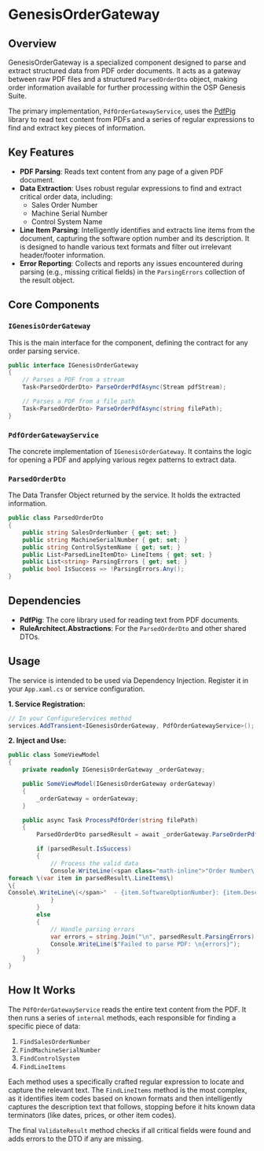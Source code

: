 # GenesisOrderGateway

## Overview

GenesisOrderGateway is a specialized component designed to parse and extract structured data from PDF order documents. It acts as a gateway between raw PDF files and a structured `ParsedOrderDto` object, making order information available for further processing within the OSP Genesis Suite.

The primary implementation, `PdfOrderGatewayService`, uses the [PdfPig](https://github.com/UglyToad/PdfPig) library to read text content from PDFs and a series of regular expressions to find and extract key pieces of information.

## Key Features

* **PDF Parsing**: Reads text content from any page of a given PDF document.
* **Data Extraction**: Uses robust regular expressions to find and extract critical order data, including:
    * Sales Order Number
    * Machine Serial Number
    * Control System Name
* **Line Item Parsing**: Intelligently identifies and extracts line items from the document, capturing the software option number and its description. It is designed to handle various text formats and filter out irrelevant header/footer information.
* **Error Reporting**: Collects and reports any issues encountered during parsing (e.g., missing critical fields) in the `ParsingErrors` collection of the result object.

## Core Components

### `IGenesisOrderGateway`

This is the main interface for the component, defining the contract for any order parsing service.

```csharp
public interface IGenesisOrderGateway
{
    // Parses a PDF from a stream
    Task<ParsedOrderDto> ParseOrderPdfAsync(Stream pdfStream);

    // Parses a PDF from a file path
    Task<ParsedOrderDto> ParseOrderPdfAsync(string filePath);
}
```

### `PdfOrderGatewayService`

The concrete implementation of `IGenesisOrderGateway`. It contains the logic for opening a PDF and applying various regex patterns to extract data.

### `ParsedOrderDto`

The Data Transfer Object returned by the service. It holds the extracted information.

```csharp
public class ParsedOrderDto
{
    public string SalesOrderNumber { get; set; }
    public string MachineSerialNumber { get; set; }
    public string ControlSystemName { get; set; }
    public List<ParsedLineItemDto> LineItems { get; set; }
    public List<string> ParsingErrors { get; set; }
    public bool IsSuccess => !ParsingErrors.Any();
}
```

## Dependencies

* **PdfPig**: The core library used for reading text from PDF documents.
* **RuleArchitect.Abstractions**: For the `ParsedOrderDto` and other shared DTOs.

## Usage

The service is intended to be used via Dependency Injection. Register it in your `App.xaml.cs` or service configuration.

**1. Service Registration:**

```csharp
// In your ConfigureServices method
services.AddTransient<IGenesisOrderGateway, PdfOrderGatewayService>();
```

**2. Inject and Use:**

```csharp
public class SomeViewModel
{
    private readonly IGenesisOrderGateway _orderGateway;

    public SomeViewModel(IGenesisOrderGateway orderGateway)
    {
        _orderGateway = orderGateway;
    }

    public async Task ProcessPdfOrder(string filePath)
    {
        ParsedOrderDto parsedResult = await _orderGateway.ParseOrderPdfAsync(filePath);

        if (parsedResult.IsSuccess)
        {
            // Process the valid data
            Console.WriteLine(<span class="math-inline">"Order Number\: \{parsedResult\.SalesOrderNumber\}"\);
foreach \(var item in parsedResult\.LineItems\)
\{
Console\.WriteLine\(</span>"  - {item.SoftwareOptionNumber}: {item.Description}");
            }
        }
        else
        {
            // Handle parsing errors
            var errors = string.Join("\n", parsedResult.ParsingErrors);
            Console.WriteLine($"Failed to parse PDF: \n{errors}");
        }
    }
}
```

## How It Works

The `PdfOrderGatewayService` reads the entire text content from the PDF. It then runs a series of `internal` methods, each responsible for finding a specific piece of data:
1.  `FindSalesOrderNumber`
2.  `FindMachineSerialNumber`
3.  `FindControlSystem`
4.  `FindLineItems`

Each method uses a specifically crafted regular expression to locate and capture the relevant text. The `FindLineItems` method is the most complex, as it identifies item codes based on known formats and then intelligently captures the description text that follows, stopping before it hits known data terminators (like dates, prices, or other item codes).

The final `ValidateResult` method checks if all critical fields were found and adds errors to the DTO if any are missing.
